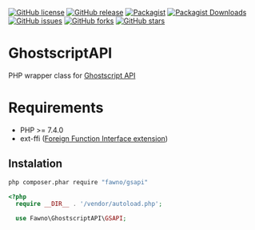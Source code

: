 [![GitHub license](https://img.shields.io/github/license/fawno/GhostscriptAPI)](https://github.com/fawno/GhostscriptAPI/blob/master/LICENSE)
[![GitHub release](https://img.shields.io/github/release/fawno/GhostscriptAPI)](https://github.com/fawno/GhostscriptAPI/releases)
[![Packagist](https://img.shields.io/packagist/v/fawno/gsapi)](https://packagist.org/packages/fawno/gsapi)
[![Packagist Downloads](https://img.shields.io/packagist/dt/fawno/gsapi)](https://packagist.org/packages/fawno/gsapi/stats)
[![GitHub issues](https://img.shields.io/github/issues/fawno/GhostscriptAPI)](https://github.com/fawno/GhostscriptAPI/issues)
[![GitHub forks](https://img.shields.io/github/forks/fawno/GhostscriptAPI)](https://github.com/fawno/GhostscriptAPI/network)
[![GitHub stars](https://img.shields.io/github/stars/fawno/GhostscriptAPI)](https://github.com/fawno/GhostscriptAPI/stargazers)

# GhostscriptAPI
PHP wrapper class for [Ghostscript API](https://ghostscript.com/doc/current/API.htm)

# Requirements
- PHP >= 7.4.0
- ext-ffi ([Foreign Function Interface extension](https://www.php.net/manual/en/book.ffi.php))

## Instalation

```sh
php composer.phar require "fawno/gsapi"
```

```php
<?php
  require __DIR__ . '/vendor/autoload.php';

  use Fawno\GhostscriptAPI\GSAPI;
```
